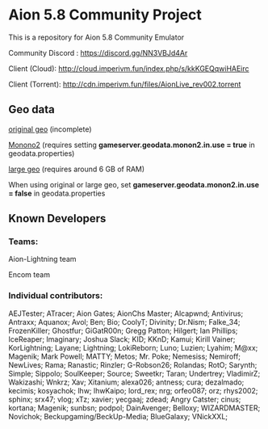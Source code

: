 # Aion 5.8 Community Project

This is a repository for Aion 5.8 Community Emulator

Community Discord : https://discord.gg/NN3VBJd4Ar

Client (Cloud): http://cloud.imperivm.fun/index.php/s/kkKGEQqwiHAEirc

Client (Torrent): http://cdn.imperivm.fun/files/AionLive_rev002.torrent

## Geo data
[original geo](https://drive.google.com/file/d/1KdprwGV0huFnrAsJwb1QwgTpbZg7haaX/view?usp=sharing) (incomplete)

[Monono2](https://drive.google.com/file/d/1jjLjPDoU5NQr7u7jfg1xqkhKfMdEX1RY/view?usp=sharing) (requires setting **gameserver.geodata.monon2.in.use = true** in geodata.properties)

[large geo](https://drive.google.com/file/d/1JrkdV3lTRgo4J9LSJQNBmLSd9Gcq1jv7/view?usp=sharing) (requires around 6 GB of RAM)

When using original or large geo, set **gameserver.geodata.monon2.in.use = false** in geodata.properties

## Known Developers
### Teams:

Aion-Lightning team

Encom team

### Individual contributors:

AEJTester; ATracer; Aion Gates; AionChs Master; Alcapwnd; Antivirus; Antraxx; Aquanox; Avol;
Ben; Bio; CoolyT; Divinity; Dr.Nism; Falke_34; FrozenKiller; Ghostfur; GiGatR00n; Gregg Patton;
Hilgert; Ian Phillips; IceReaper; Imaginary; Joshua Slack; KID; KKnD; Kamui; Kirill Vainer;
KorLightning; Layane; Lightning; LokiReborn; Luno; Luzien; Lyahim; M@xx; Magenik; Mark Powell;
MATTY; Metos; Mr. Poke; Nemesiss; Nemiroff; NewLives; Rama; Ranastic; Rinzler; G-Robson26; Rolandas;
RotO; Sarynth; Simple; Sippolo; SoulKeeper; Source; Sweetkr; Taran; Undertrey; VladimirZ; Wakizashi;
Wnkrz; Xav; Xitanium; alexa026; antness; cura; dezalmado; kecimis; kosyachok; lhw; lhwKaipo; lord_rex;
nrg; orfeo087; orz; rhys2002; sphinx; srx47; vlog; xTz; xavier; yecgaaj; zdead; Angry Catster; cinus;
kortana; Magenik; sunbsn; podpol; DainAvenger; Belloxy; WIZARDMASTER; Novichok;
Beckupgaming/BeckUp-Media; BlueGalaxy; VNickXXL;
